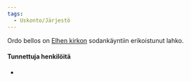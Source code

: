 ```yaml
---
tags:
  - Uskonto/Järjestö
---
```



Ordo bellos on [Elhen kirkon](Elhen%20kirkko.md) sodankäyntiin erikoistunut lahko.

#### Tunnettuja henkilöitä
- 
